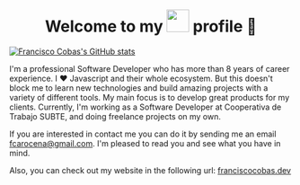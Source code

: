 <h1 align="center">Welcome to my <img src="https://github.githubassets.com/images/modules/logos_page/GitHub-Mark.png" width="40" height="40" /> profile 🔭</h1>

[![Francisco Cobas's GitHub stats](https://github-readme-stats.vercel.app/api?username=franciscocobas)](https://github.com/franciscocobas/github-readme-stats)

I'm a professional Software Developer who has more than 8 years of career experience. I ❤️ Javascript and their whole ecosystem. But this doesn't block me to learn new technologies and build amazing projects with a variety of different tools. My main focus is to develop great products for my clients.
Currently, I'm working as a Software Developer at Cooperativa de Trabajo SUBTE, and doing freelance projects on my own.

If you are interested in contact me you can do it by sending me an email fcarocena@gmail.com. I'm pleased to read you and see what you have in mind.

Also, you can check out my website in the following url: [franciscocobas.dev](https://franciscocobas.dev)
